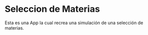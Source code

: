 # Seleccion de Materias

Esta es una App la cual recrea una simulación de una selección de materias.
